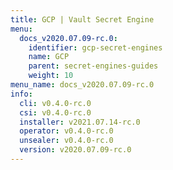 ```yaml
---
title: GCP | Vault Secret Engine
menu:
  docs_v2020.07.09-rc.0:
    identifier: gcp-secret-engines
    name: GCP
    parent: secret-engines-guides
    weight: 10
menu_name: docs_v2020.07.09-rc.0
info:
  cli: v0.4.0-rc.0
  csi: v0.4.0-rc.0
  installer: v2021.07.14-rc.0
  operator: v0.4.0-rc.0
  unsealer: v0.4.0-rc.0
  version: v2020.07.09-rc.0
---
```



